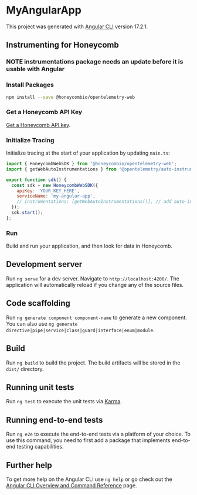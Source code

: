 # MyAngularApp

This project was generated with [Angular CLI](https://github.com/angular/angular-cli) version 17.2.1.

## Instrumenting for Honeycomb

### NOTE instrumentations package needs an update before it is usable with Angular

### Install Packages

<!--
```sh
npm install --save \
@honeycombio/opentelemetry-web \
@opentelemetry/auto-instrumentations-web
```
 -->

```sh
npm install --save @honeycombio/opentelemetry-web
```

### Get a Honeycomb API Key

[Get a Honeycomb API key](https://docs.honeycomb.io/quickstart/#create-a-honeycomb-account).

### Initialize Tracing

Initialize tracing at the start of your application by updating `main.ts`:

```js
import { HoneycombWebSDK } from '@honeycombio/opentelemetry-web';
import { getWebAutoInstrumentations } from '@opentelemetry/auto-instrumentations-web';

export function sdk() {
  const sdk = new HoneycombWebSDK({
    apiKey: 'YOUR_KEY_HERE',
    serviceName: 'my-angular-app',
    // instrumentations: [getWebAutoInstrumentations()], // add auto-instrumentation
  });
  sdk.start();
};
```

### Run

Build and run your application, and then look for data in Honeycomb.

## Development server

Run `ng serve` for a dev server. Navigate to `http://localhost:4200/`. The application will automatically reload if you change any of the source files.

## Code scaffolding

Run `ng generate component component-name` to generate a new component. You can also use `ng generate directive|pipe|service|class|guard|interface|enum|module`.

## Build

Run `ng build` to build the project. The build artifacts will be stored in the `dist/` directory.

## Running unit tests

Run `ng test` to execute the unit tests via [Karma](https://karma-runner.github.io).

## Running end-to-end tests

Run `ng e2e` to execute the end-to-end tests via a platform of your choice. To use this command, you need to first add a package that implements end-to-end testing capabilities.

## Further help

To get more help on the Angular CLI use `ng help` or go check out the [Angular CLI Overview and Command Reference](https://angular.io/cli) page.
